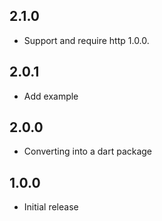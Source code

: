## 2.1.0

* Support and require http 1.0.0.

## 2.0.1

* Add example

## 2.0.0

* Converting into a dart package

## 1.0.0

* Initial release

